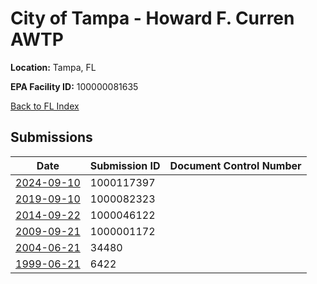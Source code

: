# City of Tampa - Howard F. Curren AWTP

**Location:** Tampa, FL

**EPA Facility ID:** 100000081635

[Back to FL Index](../../index.md)

## Submissions

| Date | Submission ID | Document Control Number |
|------|--------------|-------------------------|
| [2024-09-10](submissions/1000117397.md) | 1000117397 |  |
| [2019-09-10](submissions/1000082323.md) | 1000082323 |  |
| [2014-09-22](submissions/1000046122.md) | 1000046122 |  |
| [2009-09-21](submissions/1000001172.md) | 1000001172 |  |
| [2004-06-21](submissions/34480.md) | 34480 |  |
| [1999-06-21](submissions/6422.md) | 6422 |  |
